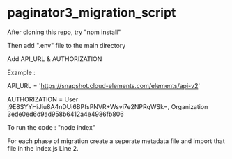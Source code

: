 # paginator3_migration_script

After cloning this repo, try "npm install"


Then add ".env" file to the main directory 


Add API_URL & AUTHORIZATION 


Example :
 
API_URL = 'https://snapshot.cloud-elements.com/elements/api-v2'

AUTHORIZATION = User j9E8SYYHiJiu8A4nDUi6BPfsPNVR+Wsvi7e2NPRqWSk=, Organization 3ede0ed6d9ad958b6412a4e4986fb806


To run the code : "node index"


For each phase of migration create a seperate metadata file and import that file in the index.js Line 2.

